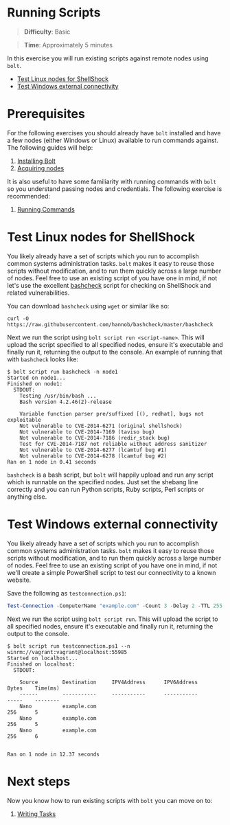 # Running Scripts

> **Difficulty**: Basic

> **Time**: Approximately 5 minutes

In this exercise you will run existing scripts against remote nodes using `bolt`.

- [Test Linux nodes for ShellShock](#test-linux-nodes-for-shellshock)
- [Test Windows external connectivity](#test-windows-external-connectivity)

# Prerequisites

For the following exercises you should already have `bolt` installed and have a few nodes (either Windows or Linux) available to run commands against. The following guides will help:

1. [Installing Bolt](../1-installing-bolt)
1. [Acquiring nodes](../2-acquiring-nodes)

It is also useful to have some familiarity with running commands with `bolt` so you understand passing nodes and credentials. The following exercise is recommended:

1. [Running Commands](../3-running-commands)

# Test Linux nodes for ShellShock

You likely already have a set of scripts which you run to accomplish common systems administration tasks. `bolt` makes it easy to reuse those scripts without modification, and to run them quickly across a large number of nodes. Feel free to use an existing script of you have one in mind, if not let's use the excellent [bashcheck](https://github.com/hannob/bashcheck) script for checking on ShellShock and related vulnerabilities.

You can download `bashcheck` using `wget` or similar like so:

```
curl -O https://raw.githubusercontent.com/hannob/bashcheck/master/bashcheck
```

Next we run the script using `bolt script run <script-name>`. This will upload the script specified to all specified nodes, ensure it's executable and finally run it, returning the output to the console. An example of running that with `bashcheck` looks like:

```
$ bolt script run bashcheck -n node1
Started on node1...
Finished on node1:
  STDOUT:
    Testing /usr/bin/bash ...
    Bash version 4.2.46(2)-release

    Variable function parser pre/suffixed [(), redhat], bugs not exploitable
    Not vulnerable to CVE-2014-6271 (original shellshock)
    Not vulnerable to CVE-2014-7169 (taviso bug)
    Not vulnerable to CVE-2014-7186 (redir_stack bug)
    Test for CVE-2014-7187 not reliable without address sanitizer
    Not vulnerable to CVE-2014-6277 (lcamtuf bug #1)
    Not vulnerable to CVE-2014-6278 (lcamtuf bug #2)
Ran on 1 node in 0.41 seconds
```

`bashcheck` is a bash script, but `bolt` will happily upload and run any script which is runnable on the specified nodes. Just set the shebang line correctly and you can run Python scripts, Ruby scripts, Perl scripts or anything else.


# Test Windows external connectivity

You likely already have a set of scripts which you run to accomplish common systems administration tasks. `bolt` makes it easy to reuse those scripts without modification, and to run them quickly across a large number of nodes. Feel free to use an existing script of you have one in mind, if not we'll create a simple PowerShell script to test our connectivity to a known website.

Save the following as `testconnection.ps1`:

```powershell
Test-Connection -ComputerName "example.com" -Count 3 -Delay 2 -TTL 255 -BufferSize 256 -ThrottleLimit 32
```

Next we run the script using `bolt script run`. This will upload the script to all specified nodes, ensure it's executable and finally run it, returning the output to the console.

```
$ bolt script run testconnection.ps1 --n winrm://vagrant:vagrant@localhost:55985
Started on localhost...
Finished on localhost:
  STDOUT:

    Source        Destination     IPV4Address      IPV6Address                              Bytes    Time(ms)
    ------        -----------     -----------      -----------                              -----    --------
    Nano          example.com                                                               256      5
    Nano          example.com                                                               256      5
    Nano          example.com                                                               256      6


Ran on 1 node in 12.37 seconds
```

# Next steps

Now you know how to run existing scripts with `bolt` you can move on to:

1. [Writing Tasks](../5-writing-tasks)
